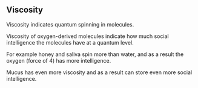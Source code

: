 ## Viscosity

Viscosity indicates quantum spinning in molecules.

Viscosity of oxygen-derived molecules indicate how much social intelligence the molecules have at a quantum level.

For example honey and saliva spin more than water, and as a result the oxygen (force of 4) has more intelligence.

Mucus has even more viscosity and as a result can store even more social intelligence.
